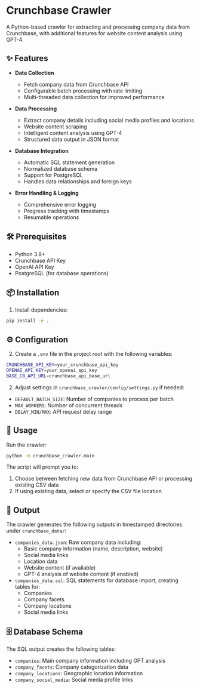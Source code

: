 # Crunchbase Crawler

A Python-based crawler for extracting and processing company data from Crunchbase, with additional features for website content analysis using GPT-4.

## ✨ Features

- **Data Collection**

  - Fetch company data from Crunchbase API
  - Configurable batch processing with rate limiting
  - Multi-threaded data collection for improved performance

- **Data Processing**

  - Extract company details including social media profiles and locations
  - Website content scraping
  - Intelligent content analysis using GPT-4
  - Structured data output in JSON format

- **Database Integration**

  - Automatic SQL statement generation
  - Normalized database schema
  - Support for PostgreSQL
  - Handles data relationships and foreign keys

- **Error Handling & Logging**
  - Comprehensive error logging
  - Progress tracking with timestamps
  - Resumable operations

## 🛠️ Prerequisites

- Python 3.8+
- Crunchbase API Key
- OpenAI API Key
- PostgreSQL (for database operations)

## 📦 Installation

1. Install dependencies:

```bash
pip install -e .
```

## ⚙️ Configuration

2. Create a `.env` file in the project root with the following variables:

```bash
CRUNCHBASE_API_KEY=your_crunchbase_api_key
OPENAI_API_KEY=your_openai_api_key
BASE_CB_API_URL=crunchbase_api_base_url
```

2. Adjust settings in `crunchbase_crawler/config/settings.py` if needed:

- `DEFAULT_BATCH_SIZE`: Number of companies to process per batch
- `MAX_WORKERS`: Number of concurrent threads
- `DELAY_MIN/MAX`: API request delay range

## 🚀 Usage

Run the crawler:

```bash
python -m crunchbase_crawler.main
```

The script will prompt you to:

1. Choose between fetching new data from Crunchbase API or processing existing CSV data
2. If using existing data, select or specify the CSV file location

## 📁 Output

The crawler generates the following outputs in timestamped directories under `crunchbase_data/`:

- `companies_data.json`: Raw company data including:
  - Basic company information (name, description, website)
  - Social media links
  - Location data
  - Website content (if available)
  - GPT-4 analysis of website content (if enabled)
- `companies_data.sql`: SQL statements for database import, creating tables for:
  - Companies
  - Company facets
  - Company locations
  - Social media links

## 🗄️ Database Schema

The SQL output creates the following tables:

- `companies`: Main company information including GPT analysis
- `company_facets`: Company categorization data
- `company_locations`: Geographic location information
- `company_social_media`: Social media profile links
